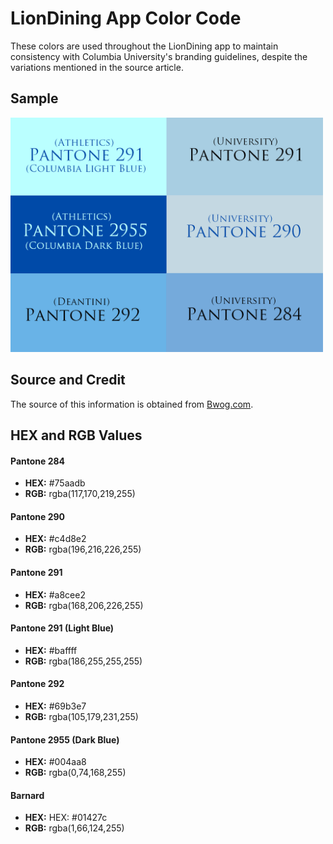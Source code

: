 # LionDining App Color Code

These colors are used throughout the LionDining app to maintain consistency with Columbia University's branding guidelines, despite the variations mentioned in the source article.

## Sample 
<img src="https://github.com/cathzzr2/LionDining/blob/main/Assets/columbia-blue-color-code.png" alt="Columbia Blue" width="500" />

## Source and Credit
The source of this information is obtained from [Bwog.com](https://bwog.com/2016/09/nobody-knows-what-columbia-blue-is/).

## HEX and RGB Values

#### Pantone 284
- **HEX:** #75aadb
- **RGB:** rgba(117,170,219,255)

#### Pantone 290
- **HEX:** #c4d8e2
- **RGB:** rgba(196,216,226,255)

#### Pantone 291
- **HEX:** #a8cee2
- **RGB:** rgba(168,206,226,255)

#### Pantone 291 (Light Blue)
- **HEX:** #baffff
- **RGB:** rgba(186,255,255,255)

#### Pantone 292
- **HEX:** #69b3e7
- **RGB:** rgba(105,179,231,255)

#### Pantone 2955 (Dark Blue)
- **HEX:** #004aa8
- **RGB:** rgba(0,74,168,255)

#### Barnard 
- **HEX:** HEX: #01427c
- **RGB:** rgba(1,66,124,255)
